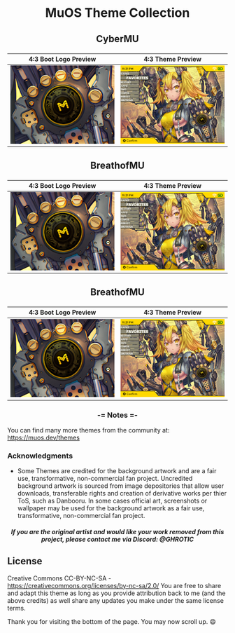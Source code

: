 # **<p align=center>MuOS Theme Collection</p>**

<div align=center>

  ## **<p align=center>CyberMU</p>**
  
  | 4:3 Boot Logo Preview | 4:3 Theme Preview |
  | -- | -- |
  | ![4:3 Boot Logo](https://github.com/GHROTIC/muos-theme-cybermu/blob/main/assets/preview/Boot.png) | ![4:3 Preview](https://github.com/GHROTIC/muos-theme-cybermu/blob/main/assets/preview/CyberMU.png) |

</div>

<div align=center>

  ## **<p align=center>BreathofMU</p>**
  
  | 4:3 Boot Logo Preview | 4:3 Theme Preview |
  | -- | -- |
  | ![4:3 Boot Logo](https://github.com/GHROTIC/muos-theme-cybermu/blob/main/assets/preview/Boot.png) | ![4:3 Preview](https://github.com/GHROTIC/muos-theme-cybermu/blob/main/assets/preview/CyberMU.png) |

</div>

<div align=center>

  ## **<p align=center>BreathofMU</p>**
  
  | 4:3 Boot Logo Preview | 4:3 Theme Preview |
  | -- | -- |
  | ![4:3 Boot Logo](https://github.com/GHROTIC/muos-theme-cybermu/blob/main/assets/preview/Boot.png) | ![4:3 Preview](https://github.com/GHROTIC/muos-theme-cybermu/blob/main/assets/preview/CyberMU.png) |

</div>



### **<p align=center>-= Notes =-</p>**

You can find many more themes from the community at: https://muos.dev/themes





### **Acknowledgments**
* Some Themes are credited for the background artwork and are a fair use, transformative, non-commercial fan project. Uncredited background artwork is sourced from image depositories that allow user downloads, transferable rights and creation of derivative works per thier ToS, such as Danbooru. In some cases official art, screenshots or wallpaper may be used for the background artwork as a fair use, transformative, non-commercial fan project.

##### *<p align=center>If you are the original artist and would like your work removed from this project, please contact me via Discord: @GHROTIC</p>*

## **License**
Creative Commons CC-BY-NC-SA - https://creativecommons.org/licenses/by-nc-sa/2.0/ You are free to share and adapt this theme as long as you provide attribution back to me (and the above credits) as well share any updates you make under the same license terms.

Thank you for visiting the bottom of the page. You may now scroll up. 😄
